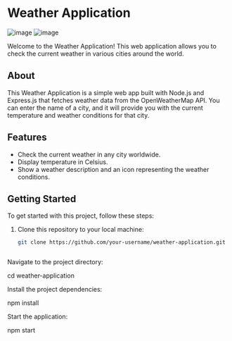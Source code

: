 # Weather Application
![image](https://github.com/K-SAHASRA/weather-application/assets/103617753/4310a42f-b98d-4035-a73d-3f957fc72db4)
![image](https://github.com/K-SAHASRA/weather-application/assets/103617753/7594fc1c-eb0d-4b69-a582-50a92da35bd9)




Welcome to the Weather Application! This web application allows you to check the current weather in various cities around the world.


## About

This Weather Application is a simple web app built with Node.js and Express.js that fetches weather data from the OpenWeatherMap API. You can enter the name of a city, and it will provide you with the current temperature and weather conditions for that city.

## Features

- Check the current weather in any city worldwide.
- Display temperature in Celsius.
- Show a weather description and an icon representing the weather conditions.

## Getting Started

To get started with this project, follow these steps:

1. Clone this repository to your local machine:

   ```bash
   git clone https://github.com/your-username/weather-application.git



Navigate to the project directory:

cd weather-application


Install the project dependencies:


npm install


Start the application:

npm start


